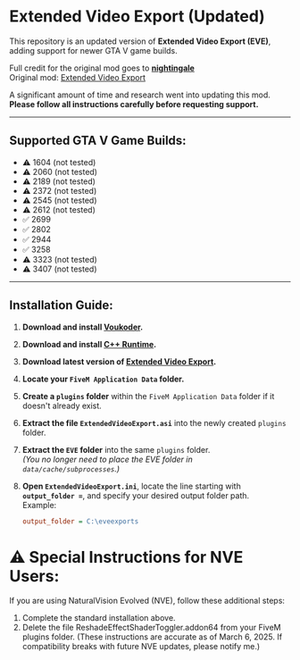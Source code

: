 # Extended Video Export (Updated)

This repository is an updated version of **Extended Video Export (EVE)**, adding support for newer GTA V game builds.

Full credit for the original mod goes to **[nightingale](https://www.gta5-mods.com/users/nightingale)**  
Original mod: [Extended Video Export](https://www.gta5-mods.com/scripts/extended-video-export)

A significant amount of time and research went into updating this mod. **Please follow all instructions carefully before requesting support.**

---

## Supported GTA V Game Builds:

- ⚠️ 1604 (not tested)
- ⚠️ 2060 (not tested)
- ⚠️ 2189 (not tested)
- ⚠️ 2372 (not tested)
- ⚠️ 2545 (not tested)
- ⚠️ 2612 (not tested)
- ✅ 2699
- ✅ 2802
- ✅ 2944
- ✅ 3258
- ⚠️ 3323 (not tested)
- ⚠️ 3407 (not tested)

---

## Installation Guide:

1. **Download and install [Voukoder](https://github.com/Vouk/voukoder/releases).**

2. **Download and install [C++ Runtime](https://aka.ms/vs/17/release/vc_redist.x64.exe).**

3. **Download latest version of [Extended Video Export](https://github.com/MiffedLyric559/EVE-FiveM/releases/latest).**

4. **Locate your `FiveM Application Data` folder.**

5. **Create a `plugins` folder** within the `FiveM Application Data` folder if it doesn't already exist.

6. **Extract the file `ExtendedVideoExport.asi`** into the newly created `plugins` folder.

7. **Extract the `EVE` folder** into the same `plugins` folder.  
   *(You no longer need to place the EVE folder in `data/cache/subprocesses`.)*

8. **Open `ExtendedVideoExport.ini`**, locate the line starting with **`output_folder =`**, and specify your desired output folder path.  
   Example:
   ```ini
   output_folder = C:\eveexports

# ⚠️ Special Instructions for NVE Users:
If you are using NaturalVision Evolved (NVE), follow these additional steps:

1. Complete the standard installation above.
2. Delete the file ReshadeEffectShaderToggler.addon64 from your FiveM plugins folder.
(These instructions are accurate as of March 6, 2025. If compatibility breaks with future NVE updates, please notify me.)
